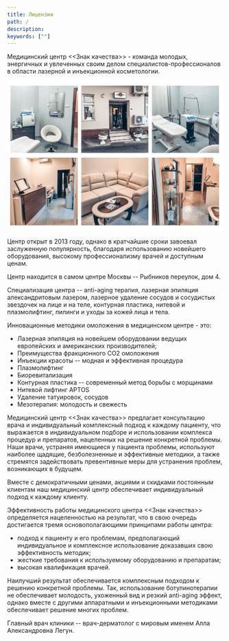 ```yaml
---
title: Лицензии
path: /
description:
keywords: [""]
---
```


Медицинский центр <<Знак качества>> - команда молодых, энергичных и
увлеченных своим делом специалистов-профессионалов в области лазерной и
инъекционной косметологии.

![Клиника Красоты Знак Качества](./lasertime-main-collage.jpg)

Центр открыт в 2013 году, однако в кратчайшие сроки завоевал заслуженную
популярность, благодаря использованию новейшего оборудования, высокому
профессионализму врачей и доступным ценам.

Центр находится в самом центре Москвы -- Рыбников переулок, дом 4.

Специализация центра -- anti-aging терапия, лазерная эпиляция
александритовым лазером, лазерное удаление сосудов и сосудистых
звездочек на лице и на теле, контурная пластика, нитевой и
плазмолифтинг, пилинги и уходы за кожей лица и тела.

Инновационные методики омоложения в медицинском центре - это:
* Лазерная эпиляция на новейшем оборудовании ведущих европейских и
  американских производителей;
* Преимущества фракционного СО2 омоложения
* Инъекции красоты -- модная и эффективная процедура
* Плазмолифтинг
* Биоревитализация
* Контурная пластика -- современный метод борьбы с морщинами
* Нитевой лифтинг APTOS
* Удаление татуировок, сосудов
* Мезотерапия: молодость и свежесть

Медицинский центр <<Знак качества>> предлагает консультацию врача и
индивидуальный комплексный подход к каждому пациенту, что выражается в
индивидуальном подборе и использовании комплекса процедур и препаратов,
нацеленных на решение конкретной проблемы. Наши врачи, устраняя
имеющиеся у пациента проблемы, используют наиболее щадящие,
безболезненные и эффективные методики, а также стремятся задействовать
превентивные меры для устранения проблем, возникающих в будущем.

Вместе с демократичными ценами, акциями и скидками постоянным клиентам
наш медицинский центр обеспечивает индивидуальный подход к каждому
клиенту.

Эффективность работы медицинского центра <<Знак качества>> определяется
нацеленностью на результат, что в свою очередь достигается тремя
основополагающими принципами работы центра:
* подход к пациенту и его проблемам, предполагающий индивидуальное и
  комплексное использование доказавших свою эффективность методик;
* жесткие требования к используемому оборудованию и препаратам;
* высокая квалификация врачей.

Наилучший результат обеспечивается комплексным подходом к решению
конкретной проблемы. Так, использование ботулинотерапии не обеспечивает
молодость, ухоженный вид и резкий anti-aging эффект, однако вместе с
другими аппаратными и инъекционными методиками обеспечивает решение
многих проблем.

Главный врач клиники -- врач-дерматолог с мировым именем Алла
Александровна Легун.
